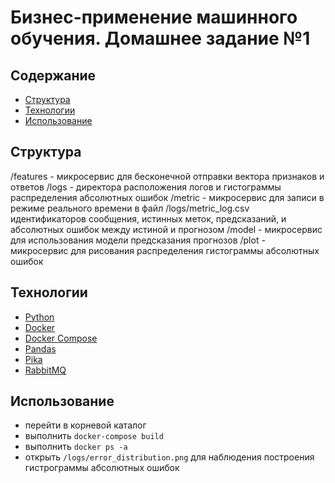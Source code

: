 # Бизнес-применение машинного обучения. Домашнее задание №1

## Содержание
- [Структура](#структура)
- [Технологии](#технологии)
- [Использование](#использование)

## Структура
/features - микросервис для бесконечной отправки вектора признаков и ответов
/logs - директора расположения логов и гистограммы распределения абсолютных ошибок
/metric - микросервис для записи в режиме реального времени в файл /logs/metric_log.csv идентификаторов сообщения, истинных меток, предсказаний, и абсолютных ошибок между истиной и прогнозом
/model - микросервис для использования модели предсказания прогнозов
/plot - микросервис для рисования распределения гистограммы абсолютных ошибок

## Технологии
- [Python](https://www.python.org/)
- [Docker](https://www.docker.com/)
- [Docker Compose](https://docs.docker.com/compose/)
- [Pandas](https://pandas.pydata.org/)
- [Pika](https://pika.readthedocs.io/en/stable/)
- [RabbitMQ](https://www.rabbitmq.com/)

## Использование
- перейти в корневой каталог
- выполнить `docker-compose build`
- выполнить `docker ps -a`
- открыть `/logs/error_distribution.png` для наблюдения построения гистрограммы абсолютных ошибок